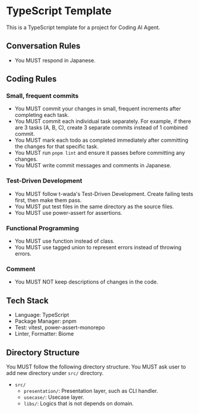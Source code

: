 # TypeScript Template

This is a TypeScript template for a project for Coding AI Agent.

## Conversation Rules

- You MUST respond in Japanese.

## Coding Rules

### Small, frequent commits

- You MUST commit your changes in small, frequent increments after completing each task.
- You MUST commit each individual task separately. For example, if there are 3 tasks (A, B, C), create 3 separate commits instead of 1 combined commit.
- You MUST mark each todo as completed immediately after committing the changes for that specific task.
- You MUST run `pnpm lint` and ensure it passes before committing any changes.
- You MUST write commit messages and comments in Japanese.

### Test-Driven Development

- You MUST follow t-wada's Test-Driven Development. Create failing tests first, then make them pass.
- You MUST put test files in the same directory as the source files.
- You MUST use power-assert for assertions.

### Functional Programming

- You MUST use function instead of class.
- You MUST use tagged union to represent errors instead of throwing errors.

### Comment

- You MUST NOT keep descriptions of changes in the code.

## Tech Stack

- Language: TypeScript
- Package Manager: pnpm
- Test: vitest, power-assert-monorepo
- Linter, Formatter: Biome

## Directory Structure

You MUST follow the following directory structure. You MUST ask user to add new directory under `src/` directory.

- `src/`
  - `presentation/`: Presentation layer, such as CLI handler.
  - `usecase/`: Usecase layer.
  - `libs/`: Logics that is not depends on domain.
